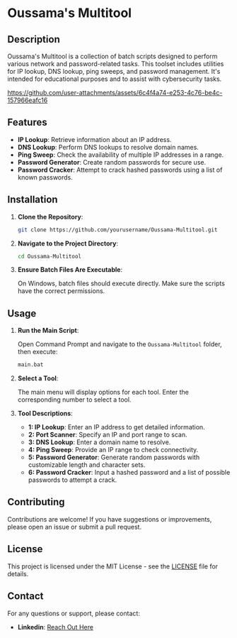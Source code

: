 
# Oussama's Multitool

## Description

Oussama's Multitool is a collection of batch scripts designed to perform various network and password-related tasks. This toolset includes utilities for IP lookup, DNS lookup, ping sweeps, and password management. It's intended for educational purposes and to assist with cybersecurity tasks.


https://github.com/user-attachments/assets/6c4f4a74-e253-4c76-be4c-157966eafc16


## Features

- **IP Lookup**: Retrieve information about an IP address.
- **DNS Lookup**: Perform DNS lookups to resolve domain names.
- **Ping Sweep**: Check the availability of multiple IP addresses in a range.
- **Password Generator**: Create random passwords for secure use.
- **Password Cracker**: Attempt to crack hashed passwords using a list of known passwords.

## Installation

1. **Clone the Repository**:

   ```bash
   git clone https://github.com/yourusername/Oussama-Multitool.git
   ```

2. **Navigate to the Project Directory**:

   ```bash
   cd Oussama-Multitool
   ```

3. **Ensure Batch Files Are Executable**:

   On Windows, batch files should execute directly. Make sure the scripts have the correct permissions.

## Usage

1. **Run the Main Script**:

   Open Command Prompt and navigate to the `Oussama-Multitool` folder, then execute:

   ```bash
   main.bat
   ```

2. **Select a Tool**:

   The main menu will display options for each tool. Enter the corresponding number to select a tool.

3. **Tool Descriptions**:

   - **1: IP Lookup**: Enter an IP address to get detailed information.
   - **2: Port Scanner**: Specify an IP and port range to scan.
   - **3: DNS Lookup**: Enter a domain name to resolve.
   - **4: Ping Sweep**: Provide an IP range to check connectivity.
   - **5: Password Generator**: Generate random passwords with customizable length and character sets.
   - **6: Password Cracker**: Input a hashed password and a list of possible passwords to attempt a crack.

## Contributing

Contributions are welcome! If you have suggestions or improvements, please open an issue or submit a pull request.

## License

This project is licensed under the MIT License - see the [LICENSE](LICENSE) file for details.

## Contact

For any questions or support, please contact:

- **Linkedin**: [Reach Out Here](https://www.linkedin.com/in/oussamamahmoudicybersec/)
